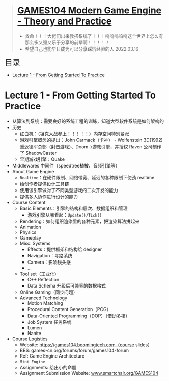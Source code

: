 > # [GAMES104 Modern Game Engine - Theory and Practice](https://www.bilibili.com/video/BV1oU4y1R7Km)
> * 救命！！！大佬们出来教搭系统了！！！呜呜呜呜呜这个世界上怎么有那么多又强又乐于分享的前辈啊！！！！！
> * 希望自己也能早日成为可以分享踩坑经验的人 2022.03.16

<font size=5>目录</font>

<!-- TOC -->

* [Lecture 1 - From Getting Started To Practice](#lecture-1---from-getting-started-to-practice)

<!-- /TOC -->

# Lecture 1 - From Getting Started To Practice
* 从算法到系统：需要良好的系统工程的训练，知道大型软件系统是如何架构的
* 历史
  * 红白机：（坦克大战参上！！！！！）内存空间特别紧张
  * 游戏引擎概念的提出：John Carmack（卡神） - Wolfenstein 3D(1992) 重返德军总部（射击游戏）、Doom->游戏引擎，并授权 Raven 公司制作了 ShadowCaster
  * 早期游戏引擎：Quake
* Middlewares 中间件（speedtree植被、音频引擎等）
* About Game Engine
  * `Realtime`：在硬件限制、网络带宽、延迟的各种限制下使劲 realtime
  * 给创作者提供设计工具链
  * 使用该引擎做对于不同类型游戏的二次开发的能力
  * 提供多人协作进行设计的能力
* Course Content
  * Basic Elements：引擎的结构和层次、数据组织和管理
    * 游戏引擎从哪看起：`Update()/Tick()`
  * Rendering：如何组织渲染里的各种元素，把渲染算法拼起来
  * Animation
  * Physics
  * Gameplay
  * Misc. Systems
    * Effects：提供框架和结构给 designer
    * Navigation：寻路系统
    * Camera：影响镜头感
    * ...
  * Tool set（工业化）
    * C++ Reflection
    * Data Schema 升级后可兼容的数据格式
  * Online Gaming（同步问题）
  * Advanced Technology
    * Motion Matching
    * Procedural Content Generation（PCG）
    * Data-Oriented Programming（DOP）（借助多核）
    * Job System 任务系统
    * Lumen
    * Nanite
* Course Logistics
  * Website: https://games104.boomingtech.com（course slides）
  * BBS: games-cn.org/forums/forum/games104-forum
  * Ref: Game Engine Architecture
  * `Mini Engine`
  * Assignments: 给出小的命题
  * Assignment Submission Website: www.smartchair.org/GAMES104

